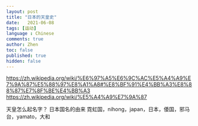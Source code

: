 ```yaml
---
layout: post
title: "日本的天皇史"
date:   2021-06-08
tags: [运动]
language : Chinese
comments: true
author: Zhen
toc: false
published: true
hidden: false
---
```

https://zh.wikipedia.org/wiki/%E6%97%A5%E6%9C%AC%E5%A4%A9%E7%9A%87%E5%88%97%E8%A1%A8#%E8%BF%91%E4%BB%A3%E8%88%87%E7%8F%BE%E4%BB%A3
https://zh.wikipedia.org/wiki/%E5%A4%A9%E7%9A%87

天皇怎么起名字？
日本国名的由来 霓虹国，nihong，japan，日本，倭国，邪马台，yamato，大和
<!--stackedit_data:
eyJoaXN0b3J5IjpbLTI3ODk3NTQzNCw3NDc0MDU5ODhdfQ==
-->